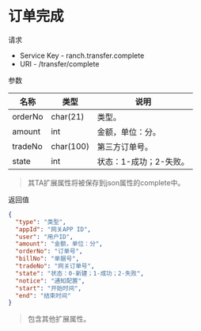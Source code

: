 # 订单完成

请求
- Service Key - ranch.transfer.complete
- URI - /transfer/complete

参数

|名称|类型|说明|
|---|---|---|
|orderNo|char(21)|类型。|
|amount|int|金额，单位：分。|
|tradeNo|char(100)|第三方订单号。|
|state|int|状态：1-成功；2-失败。|

> 其TA扩展属性将被保存到json属性的complete中。

返回值
```json
{
  "type": "类型",
  "appId": "网关APP ID",
  "user": "用户ID",
  "amount": "金额，单位：分",
  "orderNo": "订单号",
  "billNo": "单据号",
  "tradeNo": "网关订单号",
  "state": "状态：0-新建；1-成功；2-失败",
  "notice": "通知配置",
  "start": "开始时间",
  "end": "结束时间"
}
```

> 包含其他扩展属性。
